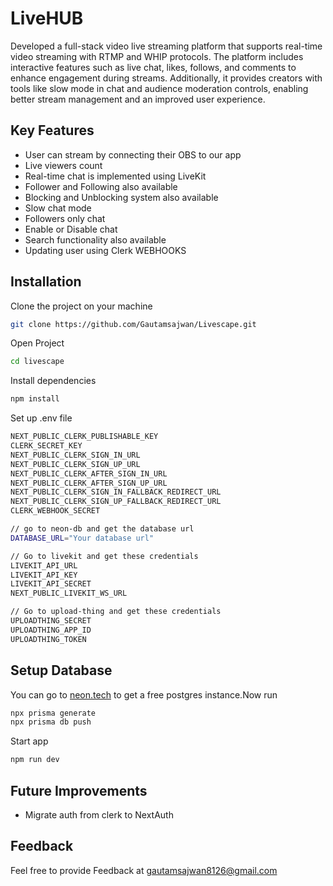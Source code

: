 # LiveHUB

Developed a full-stack video live streaming platform that supports real-time video streaming with RTMP and WHIP protocols. The platform includes interactive features such as live chat, likes, follows, and comments to enhance engagement during streams. Additionally, it provides creators with tools like slow mode in chat and audience moderation controls, enabling better stream management and an improved user experience.

## Key Features

- User can stream by connecting their OBS to our app
- Live viewers count
- Real-time chat is implemented using LiveKit
- Follower and Following also available
- Blocking and Unblocking system also available
- Slow chat mode
- Followers only chat
- Enable or Disable chat
- Search functionality also available
- Updating user using Clerk WEBHOOKS


## Installation

Clone the project on your machine

```bash
git clone https://github.com/Gautamsajwan/Livescape.git
```
Open Project
```bash
cd livescape
```
Install dependencies
```bash
npm install
```

Set up .env file
```bash
NEXT_PUBLIC_CLERK_PUBLISHABLE_KEY
CLERK_SECRET_KEY
NEXT_PUBLIC_CLERK_SIGN_IN_URL
NEXT_PUBLIC_CLERK_SIGN_UP_URL
NEXT_PUBLIC_CLERK_AFTER_SIGN_IN_URL
NEXT_PUBLIC_CLERK_AFTER_SIGN_UP_URL
NEXT_PUBLIC_CLERK_SIGN_IN_FALLBACK_REDIRECT_URL
NEXT_PUBLIC_CLERK_SIGN_UP_FALLBACK_REDIRECT_URL
CLERK_WEBHOOK_SECRET

// go to neon-db and get the database url
DATABASE_URL="Your database url"

// Go to livekit and get these credentials
LIVEKIT_API_URL
LIVEKIT_API_KEY
LIVEKIT_API_SECRET
NEXT_PUBLIC_LIVEKIT_WS_URL

// Go to upload-thing and get these credentials
UPLOADTHING_SECRET
UPLOADTHING_APP_ID
UPLOADTHING_TOKEN
```

## Setup Database
You can go to [neon.tech](https://neon.tech) to get a free postgres instance.Now run
```bash
npx prisma generate
npx prisma db push

```
Start app
```bash
npm run dev
```

## Future Improvements

- Migrate auth from clerk to NextAuth

## Feedback 

Feel free to provide Feedback at 
gautamsajwan8126@gmail.com
